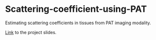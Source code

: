 # Scattering-coefficient-using-PAT
Estimating scattering coefficients in tissues from PAT imaging modality.

[Link](https://docs.google.com/presentation/d/1QPSwtv2Bh51Hc0cxw9Fso1HRIkFDMMACWxm3jxZp1mU/edit?usp=sharing) to the project slides.
